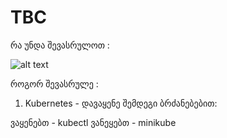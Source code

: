 # TBC
რა უნდა შევასრულოთ : 

![alt text](https://s3.eu-west-1.amazonaws.com/by.bucket-exadel/tbc.png)


როგორ შევასრულე :


1) Kubernetes - დავაყენე შემდეგი ბრძანებებით: 

  ვაყენებთ - kubectl
  ვანეყებთ - minikube
  
